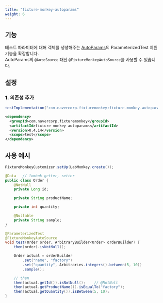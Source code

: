 ```yaml
---
title: "fixture-monkey-autoparams"
weight: 6
---
```


## 기능
테스트 파라미터에 대해 객체를 생성해주는 [AutoParams](https://github.com/AutoParams/AutoParams)의 ParameterizedTest 지원 기능을 확장합니다.  
AutoParams의 `@AutoSource` 대신 `@FixtureMonkeyAutoSource`를 사용할 수 있습니다.

## 설정
### 1. 의존성 추가
```groovy
testImplementation("com.navercorp.fixturemonkey:fixture-monkey-autoparams:0.4.3")
```

```xml
<dependency>
  <groupId>com.navercorp.fixturemonkey</groupId>
  <artifactId>fixture-monkey-autoparams</artifactId>
  <version>0.4.14</version>
  <scope>test</scope>
</dependency>
```

## 사용 예시
```java
FixtureMonkeyCustomizer.setUp(LabMonkey.create());

@Data   // lombok getter, setter
public class Order {
    @NotNull
    private Long id;

    private String productName;

    private int quantity;

    @Nullable
    private String sample;
}

@ParameterizedTest
@FixtureMonkeyAutoSource
void test(Order order, ArbitraryBuilder<Order> orderBuilder) {
    then(order).isNotNull();

    Order actual = orderBuilder
        .set("name", "factory")
        .set("quantity", Arbitraries.integers().between(5, 10))
        .sample();

    // then
    then(actual.getId()).isNotNull();    // @NotNull
    then(actual.getProductName()).isEqualTo("factory");
    then(actual.getQuantity()).isBetween(5, 10);
}
```
